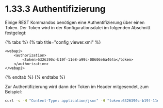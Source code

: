 # 1.33.3 Authentifizierung

Einige REST Kommandos benötigen eine Authentifizierung über einen Token. Der Token wird in der Konfigurationsdatei im folgenden Abschnitt festgelegt:

{% tabs %}
{% tab title="config\_viewer.xml" %}
```markup
<webapi>
    <authorization>
        <token>6326390c-b19f-11e8-a99c-08606e6a464a</token>
    </authorization>
</webapi>
```
{% endtab %}
{% endtabs %}

Zur Authentifizierung wird dann der Token im Header mitgesendet, zum Beispiel:

```bash
curl -s -H "Content-Type: application/json" -H "token:6326390c-b19f-11e8-a99c-08606e6a464a" -d '{"type":"NOTIFY_SEARCH_UPDATE"}' http://localhost:8080/viewer/api/v1/tasks/
```

